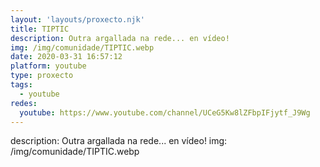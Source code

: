 ```yaml
---
layout: 'layouts/proxecto.njk'
title: TIPTIC
description: Outra argallada na rede... en vídeo!
img: /img/comunidade/TIPTIC.webp
date: 2020-03-31 16:57:12
platform: youtube
type: proxecto
tags:
  - youtube
redes:
  youtube: https://www.youtube.com/channel/UCeG5Kw8lZFbpIFjytf_J9Wg
---
```

description: Outra argallada na rede... en vídeo!
img: /img/comunidade/TIPTIC.webp
